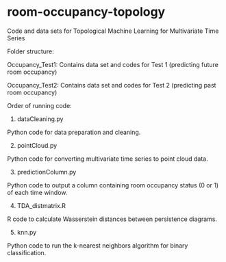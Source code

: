 # room-occupancy-topology
Code and data sets for Topological Machine Learning for Multivariate Time Series

Folder structure:

Occupancy_Test1: Contains data set and codes for Test 1 (predicting future room occupancy)

Occupancy_Test2: Contains data set and codes for Test 2 (predicting past room occupancy)

Order of running code:
1) dataCleaning.py

Python code for data preparation and cleaning.

2) pointCloud.py

Python code for converting multivariate time series to point cloud data.

3) predictionColumn.py

Python code to output a column containing room occupancy status (0 or 1) of each time window.

4) TDA_distmatrix.R

R code to calculate Wasserstein distances between persistence diagrams.

5) knn.py

Python code to run the k-nearest neighbors algorithm for binary classification.
